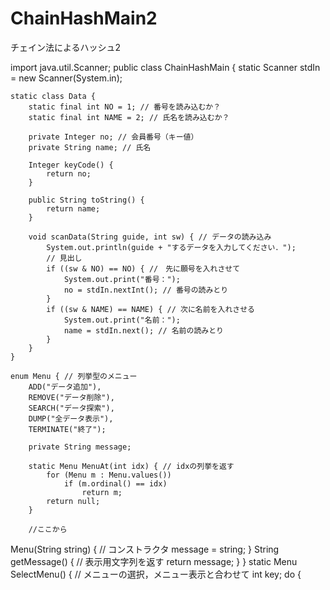 # ChainHashMain2
チェイン法によるハッシュ2

import java.util.Scanner;
public class ChainHashMain {
	static Scanner stdIn = new Scanner(System.in);
	
	static class Data {
		static final int NO = 1; // 番号を読み込むか？
		static final int NAME = 2; // 氏名を読み込むか？
		
		private Integer no; // 会員番号（キー値）
		private String name; // 氏名
		
		Integer keyCode() {
			return no;
		}
		
		public String toString() {
			return name;
		}
		
		void scanData(String guide, int sw) { // データの読み込み
			System.out.println(guide + "するデータを入力してください．");
			// 見出し
			if ((sw & NO) == NO) { //　先に願号を入れさせて
				System.out.print("番号：");
				no = stdIn.nextInt(); // 番号の読みとり
			}
			if ((sw & NAME) == NAME) { // 次に名前を入れさせる
				System.out.print("名前：");
				name = stdIn.next(); // 名前の読みとり
			}
		}
	}
	
	enum Menu { // 列挙型のメニュー
		ADD("データ追加"),
		REMOVE("データ削除"),
		SEARCH("データ探索"),
		DUMP("全データ表示"),
		TERMINATE("終了");
		
		private String message;
		
		static Menu MenuAt(int idx) { // idxの列挙を返す
			for (Menu m : Menu.values())
				if (m.ordinal() == idx)
					return m;
			return null;
		}
		
		//ここから
Menu(String string) { // コンストラクタ
message = string;
}
String getMessage() { // 表示用文字列を返す
return message;
}
}
static Menu SelectMenu() { // メニューの選択，メニュー表示と合わせて
int key;
do {
